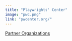 ```yaml
---
title: "Playwrights' Center"
image: "pwc.png"
link: "pwcenter.org/"
---
```


[Partner Organizations](/about/partner-organizations)